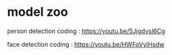 # model zoo
person detection coding : https://youtu.be/5JjgdvsI6Cg

face detection coding : https://youtu.be/HWFoVyIHsdw

